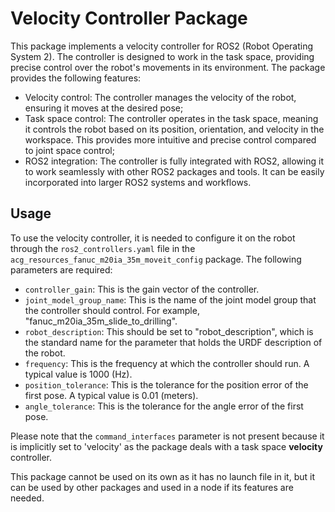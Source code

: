 # Velocity Controller Package

This package implements a velocity controller for ROS2 (Robot Operating System 2). The controller is designed to work in the task space, providing precise control over the robot's movements in its environment.
The package provides the following features:
- Velocity control: The controller manages the velocity of the robot, ensuring it moves at the desired pose;
- Task space control: The controller operates in the task space, meaning it controls the robot based on its position, orientation, and velocity in the workspace. This provides more intuitive and precise control compared to joint space control;
- ROS2 integration: The controller is fully integrated with ROS2, allowing it to work seamlessly with other ROS2 packages and tools. It can be easily incorporated into larger ROS2 systems and workflows.

## Usage

To use the velocity controller, it is needed to configure it on the robot through the `ros2_controllers.yaml` file in the `acg_resources_fanuc_m20ia_35m_moveit_config` package. The following parameters are required:
- `controller_gain`: This is the gain vector of the controller.
- `joint_model_group_name`: This is the name of the joint model group that the controller should control. For example, "fanuc_m20ia_35m_slide_to_drilling".
- `robot_description`: This should be set to "robot_description", which is the standard name for the parameter that holds the URDF description of the robot.
- `frequency`: This is the frequency at which the controller should run. A typical value is 1000 (Hz).
- `position_tolerance`: This is the tolerance for the position error of the first pose. A typical value is 0.01 (meters).
- `angle_tolerance`: This is the tolerance for the angle error of the first pose.

Please note that the `command_interfaces` parameter is not present because it is implicitly set to 'velocity' as the package deals with a task space **velocity** controller.

This package cannot be used on its own as it has no launch file in it, but it can be used by other packages and used in a node if its features are needed. 

